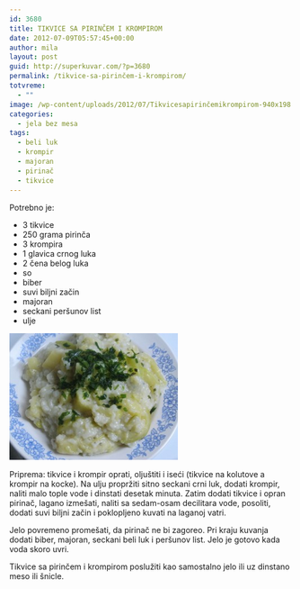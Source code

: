```yaml
---
id: 3680
title: TIKVICE SA PIRINČEM I KROMPIROM
date: 2012-07-09T05:57:45+00:00
author: mila
layout: post
guid: http://superkuvar.com/?p=3680
permalink: /tikvice-sa-pirinčem-i-krompirom/
totvreme:
  - ""
image: /wp-content/uploads/2012/07/Tikvicesapirinčemikrompirom-940x198.jpg
categories:
  - jela bez mesa
tags:
  - beli luk
  - krompir
  - majoran
  - pirinač
  - tikvice
---
```

Potrebno je:

  * 3 tikvice
  * 250 grama pirinča
  * 3 krompira
  * 1 glavica crnog luka
  * 2 čena belog luka
  * so
  * biber
  * suvi biljni začin
  * majoran
  * seckani peršunov list
  * ulje

<img class="alignnone size-medium wp-image-3681" title="Tikvicesapirinčemikrompirom" src="/wp-content/uploads/2012/07/Tikvicesapirinčemikrompirom-300x225.jpg" alt="" width="300" height="225" /> 

Priprema: tikvice i krompir oprati, oljuštiti i iseći (tikvice na kolutove a krompir na kocke). Na ulju propržiti sitno seckani crni luk, dodati krompir, naliti malo tople vode i dinstati desetak minuta. Zatim dodati tikvice i opran pirinač, lagano izmešati, naliti sa sedam-osam decilitara vode, posoliti, dodati suvi biljni začin i poklopljeno kuvati na laganoj vatri.

Jelo povremeno promešati, da pirinač ne bi zagoreo. Pri kraju kuvanja dodati biber, majoran, seckani beli luk i peršunov list. Jelo je gotovo kada voda skoro uvri.

Tikvice sa pirinčem i krompirom poslužiti kao samostalno jelo ili uz dinstano meso ili šnicle.